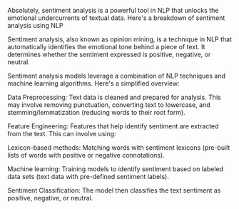 Absolutely, sentiment analysis is a powerful tool in NLP that  unlocks the emotional undercurrents of textual data. Here's a breakdown of sentiment analysis using NLP

Sentiment analysis, also known as opinion mining, is a technique in NLP that  automatically identifies the emotional tone behind a piece of text. It  determines whether the sentiment expressed is positive, negative, or neutral.

Sentiment analysis models leverage a combination of NLP techniques and machine learning algorithms. Here's a simplified overview:

Data Preprocessing: Text data is cleaned and prepared for analysis. This may involve removing punctuation, converting text to lowercase, and stemming/lemmatization (reducing words to their root form).

Feature Engineering: Features that help identify sentiment are extracted from the text. This can involve using:

Lexicon-based methods: Matching words with sentiment lexicons (pre-built lists of words with positive or negative connotations).

Machine learning: Training models to identify sentiment based on labeled data sets (text data with pre-defined sentiment labels).

Sentiment Classification: The model then classifies the text sentiment as positive, negative, or neutral.
